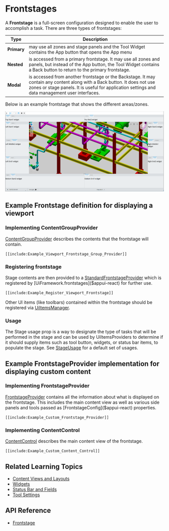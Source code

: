 # Frontstages

A **Frontstage** is a full-screen configuration designed to enable the user to accomplish a task. There are three types of frontstages:

| Type        | Description                                                                                                                                                                                                                  |
| ----------- | ---------------------------------------------------------------------------------------------------------------------------------------------------------------------------------------------------------------------------- |
| **Primary** | may use all zones and stage panels and the Tool Widget contains the App button that opens the App menu                                                                                                                       |
| **Nested**  | is accessed from a primary frontstage. It may use all zones and panels, but instead of the App button, the Tool Widget contains a Back button to return to the primary frontstage.                                           |
| **Modal**   | is accessed from another frontstage or the Backstage. It may contain any content along with a Back button. It does not use zones or stage panels. It is useful for application settings and data management user interfaces. |

Below is an example frontstage that shows the different areas/zones.

![FrontstageUi2](./images/FrontstageUi2.png "App UI Frontstage design")

## Example Frontstage definition for displaying a viewport

### Implementing ContentGroupProvider

[ContentGroupProvider]($appui-react) describes the contents that the frontstage will contain.

```tsx
[[include:Example_Viewport_Frontstage_Group_Provider]]
```

### Registering frontstage

Stage contents are then provided to a [StandardFrontstageProvider]($appui-react) which is registered by [UiFramework.frontstages]($appui-react) for further use.

```tsx
[[include:Example_Register_Viewport_Frontstage]]
```

Other UI items (like toolbars) contained within the frontstage should be registered via [UiItemsManager]($appui-abstract).

### Usage

The Stage usage prop is a way to designate the type of tasks that will be performed in the stage and can be used by UiItemsProviders to
determine if it should supply items such as tool button, widgets, or status bar items, to populate the stage. See [StageUsage]($appui-react) for a default set of usages.

## Example FrontstageProvider implementation for displaying custom content

### Implementing FrontstageProvider

[FrontstageProvider]($appui-react) contains all the information about what is displayed on the frontstage. This includes the main content view as well as various side panels and tools passed as [FrontstageConfig]($appui-react) properties.

```tsx
[[include:Example_Custom_Frontstage_Provider]]
```

### Implementing ContentControl

[ContentControl]($appui-react) describes the main content view of the frontstage.

```tsx
[[include:Example_Custom_Content_Control]]
```

## Related Learning Topics

- [Content Views and Layouts](./ContentViews.md)
- [Widgets](./Widgets.md)
- [Status Bar and Fields](./StatusBar.md)
- [Tool Settings](./ToolSettings.md)

## API Reference

- [Frontstage]($appui-react:Frontstage)
